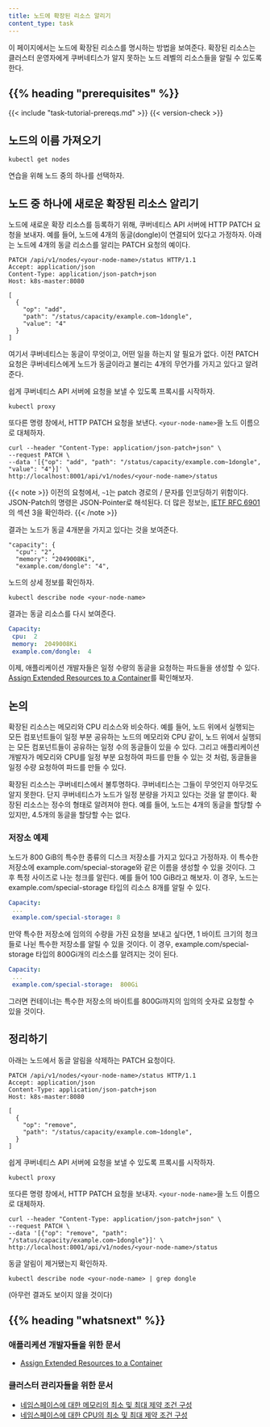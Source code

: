 ```yaml
---
title: 노드에 확장된 리소스 알리기
content_type: task
---
```



<!-- overview -->

이 페이지에서는 노드에 확장된 리소스를 명시하는 방법을 보여준다.
확장된 리소스는 클러스터 운영자에게 쿠버네티스가 알지 못하는
노드 레벨의 리소스들을 알릴 수 있도록 한다.




## {{% heading "prerequisites" %}}


{{< include "task-tutorial-prereqs.md" >}} {{< version-check >}}




<!-- steps -->

## 노드의 이름 가져오기

```shell
kubectl get nodes
```

연습을 위해 노드 중의 하나를 선택하자.

## 노드 중 하나에 새로운 확장된 리소스 알리기

노드에 새로운 확장 리소스를 등록하기 위해, 쿠버네티스 API 서버에 HTTP PATCH 요청을 보내자.
예를 들어, 노드에 4개의 동글(dongle)이 연결되어 있다고 가정하자.
아래는 노드에 4개의 동글 리소스를 알리는
PATCH 요청의 예이다.

```shell
PATCH /api/v1/nodes/<your-node-name>/status HTTP/1.1
Accept: application/json
Content-Type: application/json-patch+json
Host: k8s-master:8080

[
  {
    "op": "add",
    "path": "/status/capacity/example.com~1dongle",
    "value": "4"
  }
]
```

여기서 쿠버네티스는 동글이 무엇이고, 어떤 일을 하는지 알 필요가 없다.
이전 PATCH 요청은 쿠버네티스에게 노드가 동글이라고 불리는
4개의 무언가를 가지고 있다고 알려준다.

쉽게 쿠버네티스 API 서버에 요청을 보낼 수 있도록 프록시를 시작하자.

```shell
kubectl proxy
```

또다른 명령 창에서, HTTP PATCH 요청을 보낸다.
`<your-node-name>`을 노드 이름으로 대체하자.


```shell
curl --header "Content-Type: application/json-patch+json" \
--request PATCH \
--data '[{"op": "add", "path": "/status/capacity/example.com~1dongle", "value": "4"}]' \
http://localhost:8001/api/v1/nodes/<your-node-name>/status
```

{{< note >}}
이전의 요청에서, `~1`는 patch 경로의 / 문자를 인코딩하기 위함이다.
JSON-Patch의 명령은 JSON-Pointer로 해석된다.
더 많은 정보는, [IETF RFC 6901](https://tools.ietf.org/html/rfc6901)의
섹션 3을 확인하라.
{{< /note >}}

결과는 노드가 동글 4개분을 가지고 있다는 것을 보여준다.

```
"capacity": {
  "cpu": "2",
  "memory": "2049008Ki",
  "example.com/dongle": "4",
```

노드의 상세 정보를 확인하자.

```
kubectl describe node <your-node-name>
```

결과는 동글 리소스를 다시 보여준다.

```yaml
Capacity:
 cpu:  2
 memory:  2049008Ki
 example.com/dongle:  4
```

이제, 애플리케이션 개발자들은 일정 수량의 동글을 요청하는 파드들을 생성할 수 있다.
[Assign Extended Resources to a Container](/docs/tasks/configure-pod-container/extended-resource/)를 확인해보자.

## 논의

확장된 리소스는 메모리와 CPU 리소스와 비슷하다. 예를 들어,
노드 위에서 실행되는 모든 컴포넌트들이 일정 부분 공유하는 노드의 메모리와 CPU 같이,
노드 위에서 실행되는 모든 컴포넌트들이 공유하는 일정 수의 동글들이 있을 수 있다.
그리고 애플리케이션 개발자가 메모리와 CPU를 일정 부분 요청하여
파드를 만들 수 있는 것 처럼, 동글들을 일정 수량 요청하여
파드를 만들 수 있다.

확장된 리소스는 쿠버네티스에서 불투명하다. 쿠버네티스는 그들이 무엇인지 아무것도 알지 못한다.
단지 쿠버네티스가 노드가 일정 분량을 가지고 있다는 것을 알 뿐이다. 확장된 리소스는
정수의 형태로 알려져야 한다. 예를 들어, 노드는 4개의 동글을 할당할 수 있지만, 4.5개의
동글을 할당할 수는 없다.

### 저장소 예제

노드가 800 GiB의 특수한 종류의 디스크 저장소를 가지고 있다고 가정하자.
이 특수한 저장소에 example.com/special-storage와 같은 이름을 생성할 수 있을 것이다.
그 후 특정 사이즈로 나눈 청크를 알린다. 예를 들어 100 GiB라고 해보자.
이 경우, 노드는 example.com/special-storage 타입의
리소스 8개를 알릴 수 있다.

```yaml
Capacity:
 ...
 example.com/special-storage: 8
```

만약 특수한 저장소에 임의의 수량을 가진 요청을 보내고 싶다면, 1 바이트 크기의 청크들로 나뉜
특수한 저장소를 알릴 수 있을 것이다. 이 경우, example.com/special-storage 타입의
800Gi개의 리소스를 알려지는 것이 된다.

```yaml
Capacity:
 ...
 example.com/special-storage:  800Gi
```

그러면 컨테이너는 특수한 저장소의 바이트를 800Gi까지의 임의의 숫자로 요청할 수 있을 것이다.

## 정리하기

아래는 노드에서 동글 알림을 삭제하는 PATCH 요청이다.

```
PATCH /api/v1/nodes/<your-node-name>/status HTTP/1.1
Accept: application/json
Content-Type: application/json-patch+json
Host: k8s-master:8080

[
  {
    "op": "remove",
    "path": "/status/capacity/example.com~1dongle",
  }
]
```

쉽게 쿠버네티스 API 서버에 요청을 보낼 수 있도록 프록시를 시작하자.

```shell
kubectl proxy
```

또다른 명령 창에서, HTTP PATCH 요청을 보내자.
`<your-node-name>`을 노드 이름으로 대체하자.

```shell
curl --header "Content-Type: application/json-patch+json" \
--request PATCH \
--data '[{"op": "remove", "path": "/status/capacity/example.com~1dongle"}]' \
http://localhost:8001/api/v1/nodes/<your-node-name>/status
```

동글 알림이 제거됐는지 확인하자.

```
kubectl describe node <your-node-name> | grep dongle
```

(아무런 결과도 보이지 않을 것이다)




## {{% heading "whatsnext" %}}


### 애플리케션 개발자들을 위한 문서

* [Assign Extended Resources to a Container](/docs/tasks/configure-pod-container/extended-resource/)

### 클러스터 관리자들을 위한 문서

* [네임스페이스에 대한 메모리의 최소 및 최대 제약 조건 구성](/ko/docs/tasks/administer-cluster/manage-resources/memory-constraint-namespace/)
* [네임스페이스에 대한 CPU의 최소 및 최대 제약 조건 구성](/ko/docs/tasks/administer-cluster/manage-resources/cpu-constraint-namespace/)



